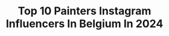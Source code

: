 ---
title: Top 10 Painters Instagram Influencers In Belgium In 2024
description: >-
  Find top painters Instagram influencers in Belgium in 2024. Most popular hashtags: #artwork #painter #contemporaryart #figurativeart.
platform: Instagram
hits: 20
text_top: Discover the best Instagram profiles on inBeat.
text_bottom: Our search engine holds 20 Instagram influencers like this in Belgium for you to connect with.
profiles:
  - username: "tijanadraws"
    fullname: >-
      Tijana Lukovic
    bio: >-
      🦊 Belgium based illustrator and painter 🌙 Rooted in nature 〰️ myth 〰️ folklore 〰️ motherhood 🐚 lukovictijana@gmail.com
    location: "Belgium"
    followers: 36881
    engagement: 1031
    commentsToLikes: 0.033980
    id: ck15qiwhk32co0i19drd663iv
    verified: false
    hashtags: ""
  - username: "midamartwork"
    fullname: >-
      Midam
    bio: >-
      Belgian painter, cartoonist, writer and illustrator.#kidpaddle #illustrator #watercolorartist #streetartistry #comics #painting #contemporaryart
    location: "Belgium"
    followers: 9222
    engagement: 808
    commentsToLikes: 0.017996
    id: ck5hm9u59lkdd0i11o3n3mdjv
    verified: false
    hashtags: "#illustration, #gameover, #comics, #bd"
  - username: "studioluctuymans"
    fullname: >-
      Luc Tuymans
    bio: >-
      Belgian painter represented by @zenoxgallery and @davidzwirner
    location: "Belgium"
    followers: 12306
    engagement: 707
    commentsToLikes: 0.014507
    id: ck0w19304i5pe0i197rokccrl
    verified: false
    hashtags: "#artistsnicc, #marcdonnadieu, #leonspilliaert, #repost"
  - username: "mutonisketches"
    fullname: >-
      Sankara Mutoni
    bio: >-
      .artist & architect .sketch book author ✍🏾 .from Rwanda 🇷🇼 & work in Belgium 🇧🇪 @mutoniartist
    location: "Belgium"
    followers: 134704
    engagement: 98
    commentsToLikes: 0.012934
    id: ckap7tvkbljhz0i78rybbqjru
    verified: false
    hashtags: "#architecturesketch, #brushmarkers, #micron, #artwork"
  - username: "ellenmarieart"
    fullname: >-
      Ellen Marie
    bio: >-
      Based in Antwerp
    location: "Belgium"
    followers: 19723
    engagement: 495
    commentsToLikes: 0.017843
    id: ck1390ejliww70i19evjrxtb2
    verified: false
    hashtags: "#kunst, #figurativeart, #antwerp, #fineart"
  - username: "svenrayen"
    fullname: >-
      Sven Rayen
    bio: >-
      -> @studio_palermo Tattooing since 2009. Antwerp. All designs are custom made with love, please do not copy✌ For bookings check link.
    location: "Belgium"
    followers: 97887
    engagement: 77
    commentsToLikes: 0.012408
    id: ck5pydjujvhxf0i11ifn1ozo3
    verified: false
    hashtags: "#dsrupttt, #tattoodotcom, #inkselection, #langenieuwstraat"
  - username: "art_egyma"
    fullname: >-
      art_egyma
    bio: >-
      Abstract Artist 🇹🇩 Painting is a way to express myself Member@infinity_arts_abstract Represented by Gallery @madsmilano
    location: "Belgium"
    followers: 15034
    engagement: 1149
    commentsToLikes: 0.145171
    id: ck14j2a12i9pl0i19lwje16ak
    verified: false
    hashtags: "#artoftheday, #abstracto, #contemporaryart, #abstractmag"
  - username: "shurleey"
    fullname: >-
      SHIRLEY VILLAVICENCIO PIZANGO
    bio: >-
      Contact @geukensdevil for more information Artist @hisk_belgium & @nucleovzw
    location: "Belgium"
    followers: 8290
    engagement: 690
    commentsToLikes: 0.019650
    id: ckaor9hewmah70i780nqtufn3
    verified: false
    hashtags: "#bluemajorelle, #figurativeart, #portraits, #ghent"
  - username: "belgian_riggs"
    fullname: >-
      Riggs, Riley, and Kallie
    bio: >-
      🐕 Riggs - Belgian Malinois 🎂 07/15/19 🎀 Riley - Belgian Malinois 🎂 01/15/20 🎀 Kallie - German Shorthair Pointer 🎂 10/18/20 📍New Jersey
    location: "Belgium"
    followers: 9269
    engagement: 596
    commentsToLikes: 0.013527
    id: ckaoqq66zjumo0i78kgny951m
    verified: false
    hashtags: "#puppy, #instagood, #malinoisofig, #babyboy"
  - username: "juliekerckaert"
    fullname: >-
      Julie 🌸
    bio: >-
      💭 Frankly, my dear, I don't give a damn. 🎓 PhD Researcher at Ghent University • Master of Laws ✨ Made in Belgium 📷 @jk.arw
    location: "Belgium"
    followers: 7021
    engagement: 1708
    commentsToLikes: 0.057422
    id: ckaosf4hxrcko0i78ihpv0u3r
    verified: false
    hashtags: "#nikonphoto, #90saesthetic, #flowers, #brunette"
---